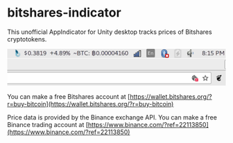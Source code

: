 # bitshares-indicator
This unofficial AppIndicator for Unity desktop tracks prices of Bitshares cryptotokens.


![screenshot-of-bitshares-indicator](screenshots/0.64.png "Version 0.64")


You can make a free Bitshares account at [https://wallet.bitshares.org/?r=buy-bitcoin](https://wallet.bitshares.org/?r=buy-bitcoin)

Price data is provided by the Binance exchange API. You can make a free Binance trading account at [https://www.binance.com/?ref=22113850](https://www.binance.com/?ref=22113850)


